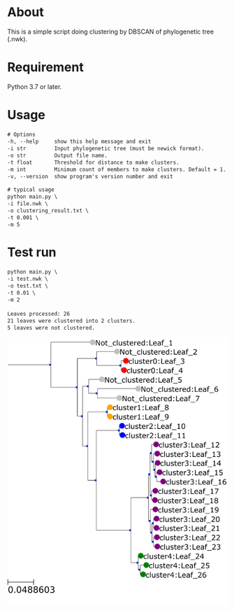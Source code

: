 # About
This is a simple script doing clustering by DBSCAN of phylogenetic tree (.nwk).

# Requirement
Python 3.7 or later.

# Usage
```
# Options
-h, --help     show this help message and exit
-i str         Input phylogenetic tree (must be newick format).
-o str         Output file name.
-t float       Threshold for distance to make clusters.
-m int         Minimum count of members to make clusters. Default = 1.
-v, --version  show program's version number and exit
```

```
# typical usage
python main.py \
-i file.nwk \
-o clustering_result.txt \
-t 0.001 \
-m 5
```
# Test run
```
python main.py \
-i test.nwk \
-o test.txt \
-t 0.01 \
-m 2

Leaves processed: 26
21 leaves were clustered into 2 clusters.
5 leaves were not clustered.
```
![test_tree](https://github.com/shohei-kojima/phylo-dbscan/blob/main/test.png)
